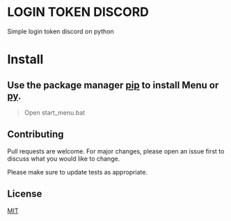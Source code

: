 # LOGIN TOKEN DISCORD
Simple login token discord on python

# Install 

## Use the package manager [pip](https://pip.pypa.io/en/stable/) to install Menu or [py](https://www.python.org/downloads/).

> Open start_menu.bat

## Contributing
Pull requests are welcome. For major changes, please open an issue first to discuss what you would like to change.

Please make sure to update tests as appropriate.

## License
[MIT](https://choosealicense.com/licenses/mit/)
